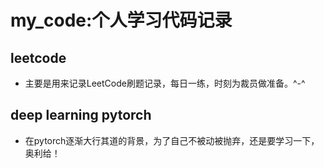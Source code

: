 # my_code:个人学习代码记录

## leetcode
- 主要是用来记录LeetCode刷题记录，每日一练，时刻为裁员做准备。^-^

## deep learning pytorch
- 在pytorch逐渐大行其道的背景，为了自己不被动被抛弃，还是要学习一下，奥利给！
